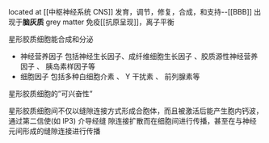 located at [[中枢神经系统 CNS]]
发育，调节，修复，合成，和支持--[[BBB]]
出现于**脑灰质** grey matter
免疫[[抗原呈现]]，离子平衡



星形胶质细胞能合成和分泌
- 神经营养因子
	包括神经生长因子、成纤维细胞生长因子 、胶质源性神经营养因子 、 胰岛素样因子等
- 细胞因子
	包括多种白细胞介素 、 Y­ 干扰素 、 前列腺素等 



星形胶质细胞的”可兴奋性”

星形胶质细胞间不仅以缝隙连接方式形成合胞体，而且被激活后能产生胞内钙波，通过第二信使(如 IP3) 介导经缝 隙连接扩散而在细胞间进行传播，甚至在与神经元间形成的缝隙连接进行传播 